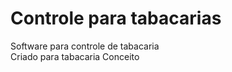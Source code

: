# Controle para tabacarias

Software para controle de tabacaria
<br>
Criado para tabacaria Conceito
